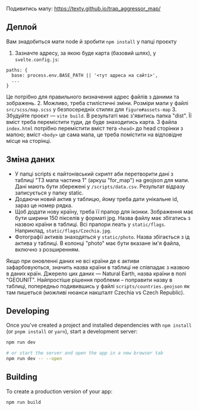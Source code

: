 Подивитись мапу: https://texty.github.io/trap_aggressor_map/

## Деплой
Вам знадобиться мати node й зробити `npm install` у папці проєкту

1. Зазначте адресу, за якою буде карта (базовий шлях), у `svelte.config.js`:
```{js}
paths: {
  base: process.env.BASE_PATH || '<тут адреса на сайті>',
  ...
}
```
Це потрібно для правильного визначення адрес файлів з даними та зображень.
2. Можливо, треба стилістичні зміни. Розміри мапи у файлі `src/scss/map.scss` у безпосередніх стилях для `figure#assets-map`
3. Збудуйте проєкт — `vite build`. В результаті має з'явитись папка "dist". Її вміст треба перемістити туди, де буде знаходитись карта. З файла `index.html` потрібно перемістити вміст тега `<head>` до head сторінки з мапою; вміст `<body>` це сама мапа, це треба помістити на відповідне місце на сторінці.

## Зміна даних
- У папці scripts є пайтонівський скрипт аби перетворити дані з таблиці "ТЗ мапа частина 1" (аркуш "for_map") на geojson для мапи. Дані мають бути збережені у `/scripts/data.csv`. Результат відразу записується у папку static.
- Додаючи новий актив у таблицю, йому треба дати унікальне id, зараз це номер рядка.
- Щоб додати нову країну, треба її прапор для іконки. Зображення має бути ширини 150 пікселів у форматі jpg. Назва файлу має збігатись з назвою країни в таблиці. Всі прапори леать у `static/flags`. Наприклад, `static/flags/Czechia.jpg`.
- Фотографії активів знаходяться у `static/photo`. Назва збігається з ід актива у таблиці. В колонці "photo" має бути вказане ім'я файла, включно з розширенням.

Якщо при оновленні даних не всі країни де є активи зафарбовуються, значить назва країни в таблиці не співпадає з назвою в даних країн. Джерело цих даних — Natural Earth, назва країни в полі "GEOUNIT". Найпростіше рішення проблеми – поправити назву в таблиці, попередньо подивившись у файлі `scripts/countries.geojson` як там пишеться (можливі нюанси накшталт Czechia vs Czech Republic). 



## Developing

Once you've created a project and installed dependencies with `npm install` (or `pnpm install` or `yarn`), start a development server:

```bash
npm run dev

# or start the server and open the app in a new browser tab
npm run dev -- --open
```

## Building

To create a production version of your app:

```bash
npm run build
```

